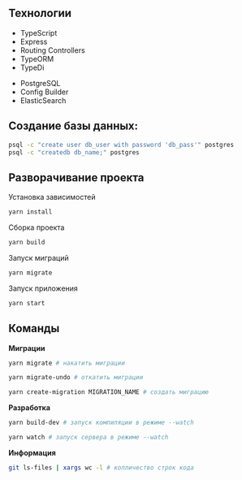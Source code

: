 ## Технологии

* TypeScript
* Express
* Routing Controllers
* TypeORM
* TypeDi

- PostgreSQL
- Config Builder
- ElasticSearch

## Создание базы данных:

```sh
psql -c "create user db_user with password 'db_pass'" postgres
psql -c "createdb db_name;" postgres
```
## Разворачивание проекта

Установка зависимостей

```sh
yarn install
```
Сборка проекта

```sh
yarn build
```

Запуск миграций

```sh
yarn migrate
```

Запуск приложения
```sh
yarn start
```

## Команды

**Миграции**

```sh
yarn migrate # накатить миграции

yarn migrate-undo # откатить миграции

yarn create-migration MIGRATION_NAME # создать миграцию
```

**Разработка**
```sh
yarn build-dev # запуск компиляции в режиме --watch

yarn watch # запуск сервера в режиме --watch
```

**Информация**
```sh
git ls-files | xargs wc -l # колличество строк кода
```

